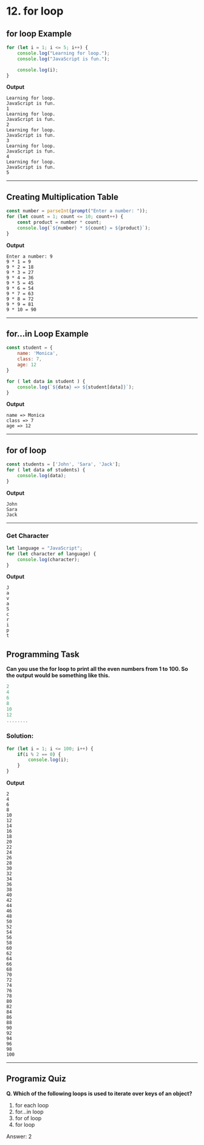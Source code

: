 # 12. for loop
## for loop Example
```js
for (let i = 1; i <= 5; i++) {
    console.log("Learning for loop.");
    console.log("JavaScript is fun.");

    console.log(i);
}
```
**Output**
```
Learning for loop.
JavaScript is fun.
1
Learning for loop.
JavaScript is fun.
2
Learning for loop.
JavaScript is fun.
3
Learning for loop.
JavaScript is fun.
4
Learning for loop.
JavaScript is fun.
5
```
***
## Creating Multiplication Table
```js
const number = parseInt(prompt("Enter a number: "));
for (let count = 1; count <= 10; count++) {
    const product = number * count;
    console.log(`${number} * ${count} = ${product}`);
}
```
**Output**
```
Enter a number: 9
9 * 1 = 9
9 * 2 = 18
9 * 3 = 27
9 * 4 = 36
9 * 5 = 45
9 * 6 = 54
9 * 7 = 63
9 * 8 = 72
9 * 9 = 81
9 * 10 = 90
```
***
## for...in Loop Example
```js
const student = {
    name: 'Monica',
    class: 7,
    age: 12
}

for ( let data in student ) {
    console.log(`${data} => ${student[data]}`);
}
```
**Output**
```
name => Monica
class => 7
age => 12
```
***
## for of loop
```js
const students = ['John', 'Sara', 'Jack'];
for ( let data of students) {
    console.log(data);
}
```
**Output**
```
John
Sara
Jack
```
***
### Get Character
```js
let language = "JavaScript";
for (let character of language) {
    console.log(character);
}
```
**Output**
```
J
a
v
a
S
c
r
i
p
t
```
## Programming Task
**Can you use the for loop to print all the even numbers from 1 to 100. So the output would be something like this.**
```js
2
4
6
8
10
12
........
```
### Solution:
```js
for (let i = 1; i <= 100; i++) {
    if(i % 2 == 0) {
        console.log(i);
    }
}
```
**Output**
```
2
4
6
8
10
12
14
16
18
20
22
24
26
28
30
32
34
36
38
40
42
44
46
48
50
52
54
56
58
60
62
64
66
68
70
72
74
76
78
80
82
84
86
88
90
92
94
96
98
100
```
***
## Programiz Quiz 
**Q. Which of the following loops is used to iterate over keys of an object?**

1. for each loop
2. for...in loop
3. for of loop
4. for loop


Answer: 2
